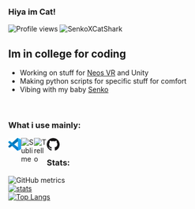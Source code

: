 ### Hiya im Cat!

![Profile views](https://gpvc.arturio.dev/CatSharkShin)
![SenkoXCatShark](https://i.imgur.com/UCfinC1.png)
## Im in college for coding

- Working on stuff for [Neos VR](https://neos.com/) and Unity
- Making python scripts for specific stuff for comfort
- Vibing with my baby [Senko][Senko]
<br />

### What i use mainly:

<img align="left" alt="Visual Studio Code" width="26px" src="https://raw.githubusercontent.com/github/explore/80688e429a7d4ef2fca1e82350fe8e3517d3494d/topics/visual-studio-code/visual-studio-code.png" />
<img align="left" alt="Sublime" width="26px" src="https://cdn.worldvectorlogo.com/logos/sublime-text.svg" />
<img align="left" alt="Trello" width="26px" src="https://cdn.icon-icons.com/icons2/2429/PNG/512/trello_logo_icon_147221.png" />
<img align="left" alt="GitHub" width="26px" src="https://raw.githubusercontent.com/github/explore/78df643247d429f6cc873026c0622819ad797942/topics/github/github.png" />
<br />

### Stats:

![GitHub metrics](https://metrics.lecoq.io/CatSharkShin)<br />
[![stats](https://github-readme-stats.vercel.app/api?username=CatSharkShin&theme=dark&show_icons=true)](https://github.com/CatSharkShin)</br>
[![Top Langs](https://github-readme-stats.vercel.app/api/top-langs/?username=CatSharkShin&theme=dark&layout=compact)](https://github.com/CatSharkShin)</br>

[Senko]: https://github.com/ItsSenko  

